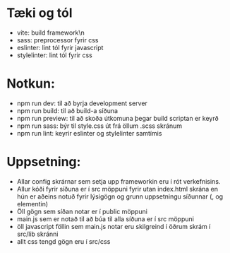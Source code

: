 # Tæki og tól
- vite: build framework\n
- sass: preprocessor fyrir css
- eslinter: lint tól fyrir javascript
- stylelinter: lint tól fyrir css

# Notkun:
- npm run dev: til að byrja development server
- npm run build: til að build-a síðuna
- npm run preview: til að skoða útkomuna þegar build scriptan er keyrð
- npm run sass: býr til style.css út frá öllum .scss skránum
- npm run lint: keyrir eslinter og stylelinter samtímis

# Uppsetning:
- Allar config skrárnar sem setja upp frameworkin eru í rót verkefnisins.
- Allur kóði fyrir síðuna er í src möppuni fyrir utan index.html skrána en hún er aðeins notuð fyrir lýsigögn og grunn uppsetningu síðunnar (<html>, <head> og <body> elementin)
- Öll gögn sem síðan notar er í public möppuni
- main.js sem er notað til að búa til alla síðuna er í src möppuni
- öll javascript föllin sem main.js notar eru skilgreind í öðrum skrám í src/lib skránni
- allt css tengd gögn eru í src/css
